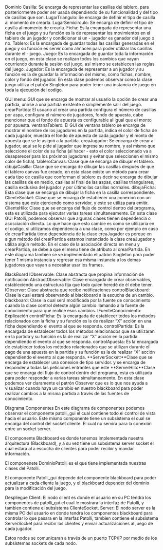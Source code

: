 Dominio
Casilla: Se encarga de representar las casillas del tablero, para posteriormente poder ser usada dependiendo de su funcionalidad y del tipo de casillas que son.
LugarTriangulo: Se encarga de definir el tipo de casilla al momento de crearla.
LugarSemicirculo: Se encarga de definir el tipo de casilla al momento de crearla.
Ficha: Es la encargada de representar una ficha en el juego y su función es la de representar los movimientos en el tablero de un jugador y condicionar si un - jugador es ganador del juego o no.
Tablero: Es la encargada de guardar todas las casillas generadas en el juego y su función es servir como almacén para poder utilizar las casillas durante el - juego.
Juego: Es la encargada de guardar toda la información en el juego, en esta clase se realizan todos los cambios que vayan ocurriendo durante la sesión del juego, así mismo se establecen las reglas del juego.
Jugador: Es la encargada de representar a un jugador y su función es la de guardar la información del mismo, como fichas, nombre, color y fondo del jugador.
En esta clase podemos observar como la clase juego utiliza el patrón Singleton para poder tener una instancia de juego en toda la ejecución del codigo.

GUI
menu: GUI que se encarga de mostrar al usuario la opción de crear una partida, unirse a una partida existente o simplemente salir del juego.
crearPartida: El usuario al crear una partida configura el número de casillas por aspa, configura el número de jugadores, fondo de apuesta, cabe mencionar que el fondo de apuesta es configurable al igual que el monto por apuesta.
ventanaTablero: El GUI de ventana tablero se encarga de mostrar el nombre de los jugadores en la partida, indica el color de ficha de cada jugador, muestra el fondo de apuesta de cada jugador y el monto de apuesta que se le asignó a la partida.
creaJugador: Se encarga de crear al jugador, aquí se le pide al jugador que ingrese su nombre, y así mismo que seleccione el color de su ficha (al hacer - esto el color seleccionado va a desaparecer para los próximos jugadores y evitar que seleccionen el mismo color de ficha).
tableroCanvas: Clase que se encarga de dibujar el tablero.
dibujaCasilla: Clase que se encarga de dibujar las casillas después de que el tablero canvas fue creado, en esta clase existe un método para crear cada tipo de casilla que conforman el tablero es decir se encarga de dibujar las casillas de en medio, casillas al final de las aspas, casillas triangulares, casilla exclusiva del jugador y por último las casillas normales.
dibujaFicha: Esta clase que se encarga de dibujar la ficha en la casilla correspondiente.
ClienteSocket: Clase que se encarga de establecer una conexion con un sistema que este ejerciendo como servidor, y este se utiliza para emitir.
ClienteHilo: Clase que se encarga del flujo de control dentro del programa, esta es utilizada para ejecutar varias tareas simultaneamente.
En esta clase GUI Patolli, podemos observar que algunas clases tienen dependencia o asosciación directa.
Lo que hace que esto cambie es como se utilizaria en el codigo, si utilizamos dependencia a una clase, como por ejemplo en caso de crearPartida tiene dependencia de la clase creaJugador es porque en algun método del crearPartida estamos instanciado la clase creaJugador y utiliza algún método.
En el caso de la asociación directa en menu y crearPartida, se debe a que el menu tiene de atributo al crearPartida.
En este diagrama tambien se ve implementado el patrón Singleton para poder tener 1 misma instancia y regresar esa misma instancia a los demas jugadores que vayan a necesitar usar los frames.

BlackBoard
IObservable: Clase abstracta que propina información de notificación
AbstractObservable: Clase encargada de crear observables, estableciendo una estructura fija que todo quien heredé de él debe tener.
IObserver: Clase abstracta que recibe notificaciones
controlBlackboard: Clase la cual estará observando al blackboard a la escucha de un cambio.
blackboard: Clase la cual será modificada por la fuente de conocimiento cuando la clase control detecte algún cambio llamando a la fuente de conocimiento para que realice esos cambios.
IFuenteConocimiento: Explicación
controlFicha: Es la encargada de establecer todos los métodos relacionados con la ficha y su función es la de realizar “X” acción en una ficha dependiendo el evento al que se responda.
controlPartida: Es la encargada de establecer todos los métodos relacionados que se utilizaran en la partida y su función es la de realizar “X” acción en la partida dependiendo el evento al que se responda.
controlApuesta: Es la encargada de establecer todos los métodos relacionados que se utilizan durante el pago de una apuesta en la partida y su función es la de realizar “X” acción dependiendo el evento al que responda.
**ServerSocket:**Clase que se encarga de establecer una conexion de tipo servidor. y se encarga de responder a todas las peticiones entrantes que este
**ServerHilo:**Clase que se encarga del flujo de control dentro del programa, esta es utilizada para poder responder a varias tareas simultaneamente. En esta clase podemos ver claramente el patrón Observer que es lo que nos ayuda a visualizar cuando haya un cambio en nuestro blackboard para poder realizar cambios a la misma partida a través de las fuentes de conocimiento.


Diagrama Componentes
En este diagrama de componentes podemos observar el componente patolli_gui el cual contiene todo el control de vista hacia el usuario.
Este mismo componente tiene un subsistema el cual se encarga del control del socket cliente. El cual no servira para la conexión entre un socket server.

El componente Blackboard es donde tenemos implementada nuestra arquitectura (Blackboard), y a su vez tiene un subsistema server socket
el cual estara al a escucha de clientes para poder recibir y mandar información.

El componenete DominioPatolli es el que tiene implementada nuestras clases del Patolli.

El componente Patolli_gui depende del componente blackboard para poder actualizar a cada cliente la juego, y el blackboard depender del dominio para la modificación del juego.

Despliegue
Client: El nodo client es donde el usuario en su PC tendra los componentes de patolli_gui el cual le mostrara la interfaz de Patolli, y tambien contiene el subsistema ClienteSocket.
Server: El nodo server es la misma PC del usuario en donde tendra los componentes blackboard para controlar lo que pasara en la interfaz Patolli, tambien contiene el subsistema ServerSocket para recibir los clientes y enviar actualizaciones al juego de cada jugador.

Estos nodos se comunicaran a través de un puerto TCP/IP por medio de los subsistemas sockets de cada nodo.

